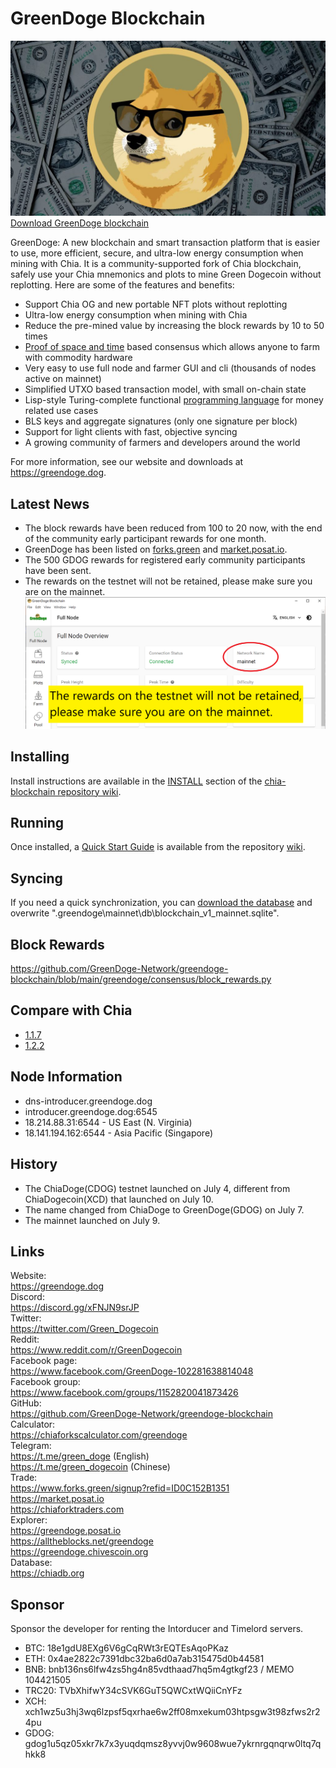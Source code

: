 # GreenDoge Blockchain
![image](https://github.com/GreenDoge-Network/greendoge-blockchain/blob/96981368b3949a91b836e8c01dca3b3ba0207d50/greendoge.jpg)
[Download GreenDoge blockchain](https://github.com/GreenDoge-Network/greendoge-blockchain/releases)

GreenDoge: A new blockchain and smart transaction platform that is easier to use, more efficient, secure, and ultra-low energy consumption when mining with Chia. It is a community-supported fork of Chia blockchain, safely use your Chia mnemonics and plots to mine Green Dogecoin without replotting. Here are some of the features and benefits:
* Support Chia OG and new portable NFT plots without replotting
* Ultra-low energy consumption when mining with Chia
* Reduce the pre-mined value by increasing the block rewards by 10 to 50 times
* [Proof of space and time](https://docs.google.com/document/d/1tmRIb7lgi4QfKkNaxuKOBHRmwbVlGL4f7EsBDr_5xZE/edit) based consensus which allows anyone to farm with commodity hardware
* Very easy to use full node and farmer GUI and cli (thousands of nodes active on mainnet)
* Simplified UTXO based transaction model, with small on-chain state
* Lisp-style Turing-complete functional [programming language](https://chialisp.com/) for money related use cases
* BLS keys and aggregate signatures (only one signature per block)
* Support for light clients with fast, objective syncing
* A growing community of farmers and developers around the world

For more information, see our website and downloads at https://greendoge.dog.

## Latest News
- The block rewards have been reduced from 100 to 20 now, with the end of the community early participant rewards for one month.
- GreenDoge has been listed on [forks.green](https://www.forks.green/) and [market.posat.io](https://market.posat.io/).
- The 500 GDOG rewards for registered early community participants have been sent.
- The rewards on the testnet will not be retained, please make sure you are on the mainnet.
![image](https://github.com/GreenDoge-Network/greendoge-blockchain/blob/79a9291b3d70f2dd03702e1822193f4d6ca16601/make_sure_mainnet.png)

## Installing

Install instructions are available in the
[INSTALL](https://github.com/Chia-Network/chia-blockchain/wiki/INSTALL)
section of the
[chia-blockchain repository wiki](https://github.com/Chia-Network/chia-blockchain/wiki).

## Running

Once installed, a
[Quick Start Guide](https://github.com/Chia-Network/chia-blockchain/wiki/Quick-Start-Guide)
is available from the repository
[wiki](https://github.com/Chia-Network/chia-blockchain/wiki).

## Syncing
If you need a quick synchronization, you can [download the database](https://chiadb.org/) and overwrite ".greendoge\mainnet\db\blockchain_v1_mainnet.sqlite".

## Block Rewards
https://github.com/GreenDoge-Network/greendoge-blockchain/blob/main/greendoge/consensus/block_rewards.py

## Compare with Chia
- [1.1.7](https://github.com/GreenDoge-Network/greendoge-blockchain/commit/ebc135046acf159d625bcb854bee613dc9f81182)
- [1.2.2](https://github.com/GreenDoge-Network/greendoge-blockchain/commit/1702a31ffe3e8e55e296d7047e00b08a161210d2)

## Node Information
- dns-introducer.greendoge.dog
- introducer.greendoge.dog:6545
- 18.214.88.31:6544 - US East (N. Virginia)
- 18.141.194.162:6544 - Asia Pacific (Singapore)

## History
- The ChiaDoge(CDOG) testnet launched on July 4, different from ChiaDogecoin(XCD) that launched on July 10.
- The name changed from ChiaDoge to GreenDoge(GDOG) on July 7.
- The mainnet launched on July 9.

## Links
Website: <br>
https://greendoge.dog <br>
Discord: <br>
https://discord.gg/xFNJN9srJP <br>
Twitter: <br>
https://twitter.com/Green_Dogecoin <br>
Reddit: <br>
https://www.reddit.com/r/GreenDogecoin <br>
Facebook page: <br>
https://www.facebook.com/GreenDoge-102281638814048 <br>
Facebook group: <br>
https://www.facebook.com/groups/1152820041873426 <br>
GitHub: <br>
https://github.com/GreenDoge-Network/greendoge-blockchain <br>
Calculator: <br>
https://chiaforkscalculator.com/greendoge <br>
Telegram: <br>
https://t.me/green_doge (English) <br>
https://t.me/green_dogecoin (Chinese) <br>
Trade: <br>
https://www.forks.green/signup?refid=ID0C152B1351 <br>
https://market.posat.io <br>
https://chiaforktraders.com <br>
Explorer: <br>
https://greendoge.posat.io <br>
https://alltheblocks.net/greendoge <br>
https://greendoge.chivescoin.org <br>
Database: <br>
https://chiadb.org

## Sponsor 
Sponsor the developer for renting the Intorducer and Timelord servers.
- BTC: 18e1gdU8EXg6V6gCqRWt3rEQTEsAqoPKaz
- ETH: 0x4ae2822c7391dbc32ba6d0a7ab315475d0b44581
- BNB: bnb136ns6lfw4zs5hg4n85vdthaad7hq5m4gtkgf23 / MEMO 104421505
- TRC20: TVbXhifwY34cSVK6GuT5QWCxtWQiiCnYFz
- XCH: xch1wz5u3hj3wq6lzpsf5qxrhae6w2ff08mxekum03htpsgw3t98zfws2r24pu
- GDOG: gdog1u5qz05xkr7k7x3yuqdqmsz8yvvj0w9608wue7ykrnrgqnqrw0ltq7qhkk8
